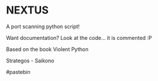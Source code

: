 # NEXTUS

A port scanning python script!

Want documentation? Look at the code... it is commented :P

Based on the book Violent Python

Strategos - Saikono

#pastebin
